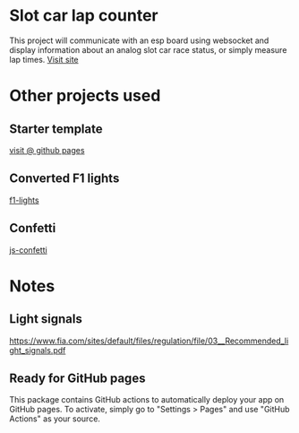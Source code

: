 
# Slot car lap counter

This project will communicate with an esp board using websocket and display information about an analog slot car race status, or simply measure lap times.
[Visit site](https://csicsi2000.github.io/svelte-slot-car-race-management/)

# Other projects used

## Starter template

[visit @ github pages](https://sroehrl.github.io/svelte-flowbite-boilerplate)

## Converted F1 lights

[f1-lights](https://github.com/jan25/f1-lights)

## Confetti

[js-confetti](https://www.npmjs.com/package/js-confetti)

# Notes

## Light signals
https://www.fia.com/sites/default/files/regulation/file/03__Recommended_light_signals.pdf

## Ready for GitHub pages
This package contains GitHub actions to automatically deploy your app on GitHub pages. To activate, simply go to "Settings > Pages"
and use "GitHub Actions" as your source.


